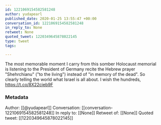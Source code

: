 ```yaml
---
id: 1221069154582581248
author: yudapearl
published_date: 2020-01-25 13:55:47 +00:00
conversation_id: 1221069154582581248
in_reply_to: None
retweet: None
quoted_tweet: 1220349645878022145
type: tweet
tags:

---
```


The most memorable moment I carry from this somber Holocaust memorial is listening to the President of Germany recite the Hebrew prayer "Shehrchianu" ("to the living") instead of "in memory of the dead". So clearly telling the world what Israel is all about. I wish the hundreds, https://t.co/8X22cieb9F

### Metadata

Author: [[@yudapearl]]
Conversation: [[conversation-1221069154582581248]]
In reply to: [[None]]
Retweet of: [[None]]
Quoted tweet: [[1220349645878022145]]
